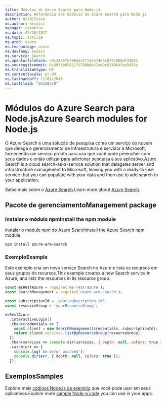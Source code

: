 ```yaml
---
title: Módulos do Azure Search para Node.js
description: Referência dos módulos do Azure Search para Node.js
author: HeidiSteen
ms.author: heidist
manager: cgronlun
ms.date: 07/18/2017
ms.topic: article
ms.prod: azure
ms.technology: azure
ms.devlang: nodejs
ms.service: Search
ms.openlocfilehash: a9c34a57d7964de1713ebf4d6c0f9c000df33042
ms.sourcegitcommit: 8c6935b6591175798b8e37ad0e511864fad3478e
ms.translationtype: HT
ms.contentlocale: pt-BR
ms.lasthandoff: 11/01/2018
ms.locfileid: "50258379"
---
```

# <a name="azure-search-modules-for-nodejs"></a><span data-ttu-id="5955e-103">Módulos do Azure Search para Node.js</span><span class="sxs-lookup"><span data-stu-id="5955e-103">Azure Search modules for Node.js</span></span>

<span data-ttu-id="5955e-104">O Azure Search é uma solução de pesquisa como um serviço de nuvem que delega o gerenciamento de infraestrutura e servidor à Microsoft, fornecendo um serviço pronto para uso que você pode preencher com seus dados e então utilizar para adicionar pesquisa a seu aplicativo.</span><span class="sxs-lookup"><span data-stu-id="5955e-104">Azure Search is a cloud search-as-a-service solution that delegates server and infrastructure management to Microsoft, leaving you with a ready-to-use service that you can populate with your data and then use to add search to your application.</span></span>

<span data-ttu-id="5955e-105">Saiba mais sobre o [Azure Search](https://docs.microsoft.com/azure/search/search-what-is-azure-search).</span><span class="sxs-lookup"><span data-stu-id="5955e-105">Learn more about [Azure Search](https://docs.microsoft.com/azure/search/search-what-is-azure-search).</span></span>

## <a name="management-package"></a><span data-ttu-id="5955e-106">Pacote de gerenciamento</span><span class="sxs-lookup"><span data-stu-id="5955e-106">Management package</span></span>

### <a name="install-the-npm-module"></a><span data-ttu-id="5955e-107">Instalar o módulo npm</span><span class="sxs-lookup"><span data-stu-id="5955e-107">Install the npm module</span></span>

<span data-ttu-id="5955e-108">Instalar o módulo npm do Azure Search</span><span class="sxs-lookup"><span data-stu-id="5955e-108">Install the Azure Search npm module</span></span>

```bash
npm install azure-arm-search
```

### <a name="example"></a><span data-ttu-id="5955e-109">Exemplo</span><span class="sxs-lookup"><span data-stu-id="5955e-109">Example</span></span>

<span data-ttu-id="5955e-110">Este exemplo cria um novo serviço Search no Azure e lista os recursos em seus grupos de recursos.</span><span class="sxs-lookup"><span data-stu-id="5955e-110">This example creates a new Search service in Azure, and lists the resources in its resource group.</span></span>

```javascript
const msRestAzure = require('ms-rest-azure');
const SearchManagement = require('azure-arm-search');

const subscriptionId = 'your-subscription-id';
const resourceGroup = 'yourResourceGroup';

msRestAzure
  .interactiveLogin()
  .then(credentials => {
    const client = new SearchManagement(credentials, subscriptionId);
    return client.services.listByResourceGroup(resourceGroup);
  })
  .then(services => console.dir(services, { depth: null, colors: true }))
  .catch(err => {
    console.log('An error ocurred');
    console.dir(err, { depth: null, colors: true });
  });
```

## <a name="samples"></a><span data-ttu-id="5955e-111">Exemplos</span><span class="sxs-lookup"><span data-stu-id="5955e-111">Samples</span></span>

<span data-ttu-id="5955e-112">Explore mais [códigos Node.js de exemplo](https://azure.microsoft.com/resources/samples/?platform=nodejs) que você pode usar em seus aplicativos.</span><span class="sxs-lookup"><span data-stu-id="5955e-112">Explore more [sample Node.js code](https://azure.microsoft.com/resources/samples/?platform=nodejs) you can use in your apps.</span></span>
